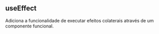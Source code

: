 ## useEffect

Adiciona a funcionalidade de executar efeitos colaterais através de um componente funcional.

<!-- Segue a mesma finalidade do componentDidMount, componentDidUpdate, e componentWillUnmount em classes React, mas unificado em uma mesma API.   -->
<!-- efeitos colaterais: obtenção de dados (data fetching), subscrições (subscriptions) ou mudanças manuais no DOM -->
